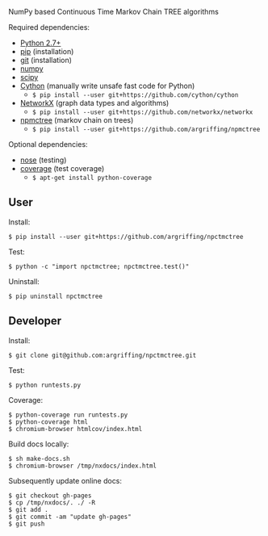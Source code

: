 NumPy based Continuous Time Markov Chain TREE algorithms

Required dependencies:
 * [Python 2.7+](http://www.python.org/)
 * [pip](https://pip.readthedocs.org/) (installation)
 * [git](http://git-scm.com/) (installation)
 * [numpy](http://www.numpy.org/)
 * [scipy](http://docs.scipy.org/doc/)
 * [Cython](http://cython.org) (manually write unsafe fast code for Python)
   - `$ pip install --user git+https://github.com/cython/cython`
 * [NetworkX](http://networkx.lanl.gov/) (graph data types and algorithms)
   - `$ pip install --user git+https://github.com/networkx/networkx`
 * [npmctree](https://github.com/argriffing/npmctree) (markov chain on trees)
   - `$ pip install --user git+https://github.com/argriffing/npmctree`

Optional dependencies:
 * [nose](https://nose.readthedocs.org/) (testing)
 * [coverage](http://nedbatchelder.com/code/coverage/) (test coverage)
   - `$ apt-get install python-coverage`


User
----

Install:

    $ pip install --user git+https://github.com/argriffing/npctmctree

Test:

    $ python -c "import npctmctree; npctmctree.test()"

Uninstall:

    $ pip uninstall npctmctree


Developer
---------

Install:

    $ git clone git@github.com:argriffing/npctmctree.git

Test:

    $ python runtests.py

Coverage:

    $ python-coverage run runtests.py
    $ python-coverage html
    $ chromium-browser htmlcov/index.html

Build docs locally:

    $ sh make-docs.sh
    $ chromium-browser /tmp/nxdocs/index.html

Subsequently update online docs:

    $ git checkout gh-pages
    $ cp /tmp/nxdocs/. ./ -R
    $ git add .
    $ git commit -am "update gh-pages"
    $ git push

